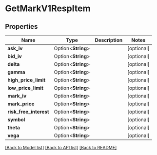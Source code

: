 # GetMarkV1RespItem

## Properties

Name | Type | Description | Notes
------------ | ------------- | ------------- | -------------
**ask_iv** | Option<**String**> |  | [optional]
**bid_iv** | Option<**String**> |  | [optional]
**delta** | Option<**String**> |  | [optional]
**gamma** | Option<**String**> |  | [optional]
**high_price_limit** | Option<**String**> |  | [optional]
**low_price_limit** | Option<**String**> |  | [optional]
**mark_iv** | Option<**String**> |  | [optional]
**mark_price** | Option<**String**> |  | [optional]
**risk_free_interest** | Option<**String**> |  | [optional]
**symbol** | Option<**String**> |  | [optional]
**theta** | Option<**String**> |  | [optional]
**vega** | Option<**String**> |  | [optional]

[[Back to Model list]](../README.md#documentation-for-models) [[Back to API list]](../README.md#documentation-for-api-endpoints) [[Back to README]](../README.md)


